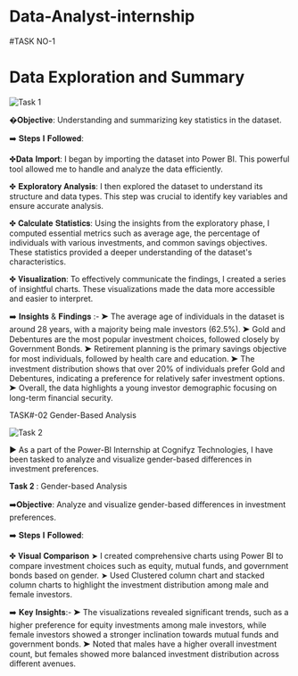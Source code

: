 
# Data-Analyst-internship
#TASK NO-1
# Data Exploration and Summary

![Task 1](https://github.com/MMD-H/Data-Analyst-internship/assets/96936725/5d28c9e3-1e59-49f0-8eb0-7909075c4e03)

�𝐎𝐛𝐣𝐞𝐜𝐭𝐢𝐯𝐞: Understanding and summarizing key statistics in the dataset.

➡️ 𝐒𝐭𝐞𝐩𝐬 𝐈 𝐅𝐨𝐥𝐥𝐨𝐰𝐞𝐝:

✤𝐃𝐚𝐭𝐚 𝐈𝐦𝐩𝐨𝐫𝐭: I began by importing the dataset into Power BI. This powerful tool allowed me to handle and analyze the data efficiently.

✤ 𝐄𝐱𝐩𝐥𝐨𝐫𝐚𝐭𝐨𝐫𝐲 𝐀𝐧𝐚𝐥𝐲𝐬𝐢𝐬: I then explored the dataset to understand its structure and data types. This step was crucial to identify key variables and ensure accurate analysis.

✤ 𝐂𝐚𝐥𝐜𝐮𝐥𝐚𝐭𝐞 𝐒𝐭𝐚𝐭𝐢𝐬𝐭𝐢𝐜𝐬: Using the insights from the exploratory phase, I computed essential metrics such as average age, the percentage of individuals with various investments, and common savings objectives. These statistics provided a deeper understanding of the dataset's characteristics.

✤ 𝐕𝐢𝐬𝐮𝐚𝐥𝐢𝐳𝐚𝐭𝐢𝐨𝐧: To effectively communicate the findings, I created a series of insightful charts. These visualizations made the data more accessible and easier to interpret.

➡️ 𝐈𝐧𝐬𝐢𝐠𝐡𝐭𝐬 & 𝐅𝐢𝐧𝐝𝐢𝐧𝐠𝐬 :-
➤ The average age of individuals in the dataset is around 28 years, with a majority being male investors (62.5%). 
➤ Gold and Debentures are the most popular investment choices, followed closely by Government Bonds. 
➤ Retirement planning is the primary savings objective for most individuals, followed by health care and education. 
➤ The investment distribution shows that over 20% of individuals prefer Gold and Debentures, indicating a preference for relatively safer investment options. 
➤ Overall, the data highlights a young investor demographic focusing on long-term financial security.

   TASK#-02   Gender-Based Analysis

  ![Task 2](https://github.com/MMD-H/Data-Analyst-internship/assets/96936725/45fe4bf9-573a-425d-b5be-547e5f1b4255)

► As a part of the Power-BI Internship at Cognifyz Technologies, I have been tasked to analyze and visualize gender-based differences in investment preferences.

𝐓𝐚𝐬𝐤 𝟐  : Gender-based Analysis

➡️𝐎𝐛𝐣𝐞𝐜𝐭𝐢𝐯𝐞: Analyze and visualize gender-based differences in investment preferences.

➡️ 𝐒𝐭𝐞𝐩𝐬 𝐈 𝐅𝐨𝐥𝐥𝐨𝐰𝐞𝐝:

✤ 𝐕𝐢𝐬𝐮𝐚𝐥 𝐂𝐨𝐦𝐩𝐚𝐫𝐢𝐬𝐨𝐧
➤ I created comprehensive charts using Power BI to compare investment choices such as equity, mutual funds, and government bonds based on gender.
➤ Used Clustered column chart and stacked column charts to highlight the investment distribution among male and female investors.


➡️ 𝐊𝐞𝐲 𝐈𝐧𝐬𝐢𝐠𝐡𝐭𝐬:-
➤ The visualizations revealed significant trends, such as a higher preference for equity investments among male investors, while female investors showed a stronger inclination towards mutual funds and government bonds.
➤ Noted that males have a higher overall investment count, but females showed more balanced investment distribution across different avenues.

